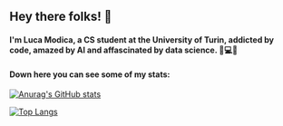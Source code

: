 ## Hey there folks! 👋
#### I'm Luca Modica, a CS student at the University of Turin, addicted by code, amazed by AI and affascinated by data science. 💭💻🌐
#### Down here you can see some of my stats:

[![Anurag's GitHub stats](https://github-readme-stats.vercel.app/api?username=lucamodica)](https://github.com/lucamodica/github-readme-stats)

[![Top Langs](https://github-readme-stats.vercel.app/api/top-langs/?username=lucamodica)](https://github.com/lucamodica/github-readme-stats)

<!--
**lucamodica/lucamodica** is a ✨ _special_ ✨ repository because its `README.md` (this file) appears on your GitHub profile.

Here are some ideas to get you started:

- 🔭 I’m currently working on ...
- 🌱 I’m currently learning ...
- 👯 I’m looking to collaborate on ...
- 🤔 I’m looking for help with ...
- 💬 Ask me about ...
- 📫 How to reach me: ...
- 😄 Pronouns: ...
- ⚡ Fun fact: ...
-->
